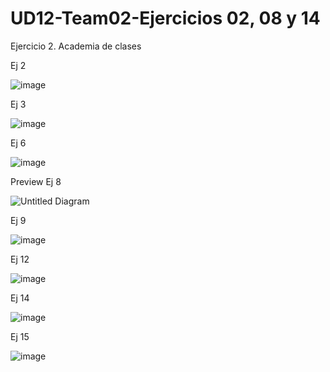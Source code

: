 # UD12-Team02-Ejercicios 02, 08 y 14
Ejercicio 2. Academia de clases 


Ej 2


![image](https://github.com/JagaScripts/UD12-Team02-Ejercicios-02-08-14/blob/master/Ejercicio2Academia_de_clases.jpg)


Ej 3 

![image](https://github.com/JagaScripts/UD12-Team02-Ejercicios-02-08-14/blob/master/Ex03-Provincias.PNG)

Ej 6

![image](https://github.com/JagaScripts/UD12-Team02-Ejercicios-02-08-14/blob/master/Ex06-Prestamos.PNG)

Preview Ej 8

![Untitled Diagram](https://user-images.githubusercontent.com/65864090/164624226-512f7854-9003-4b96-ae6d-92205ac47884.jpg)

Ej 9 

![image](https://github.com/JagaScripts/UD12-Team02-Ejercicios-02-08-14/blob/master/Ex09-PlatosPNG.PNG)

Ej 12 

![image](https://github.com/JagaScripts/UD12-Team02-Ejercicios-02-08-14/blob/master/Ex12-Proyecctos.PNG)

Ej 14 

![image](https://github.com/JagaScripts/UD12-Team02-Ejercicios-02-08-14/blob/master/Ejercicio02-14RedSocial.PNG)

Ej 15 

![image](https://github.com/JagaScripts/UD12-Team02-Ejercicios-02-08-14/blob/master/Ex15-Menus.PNG)
